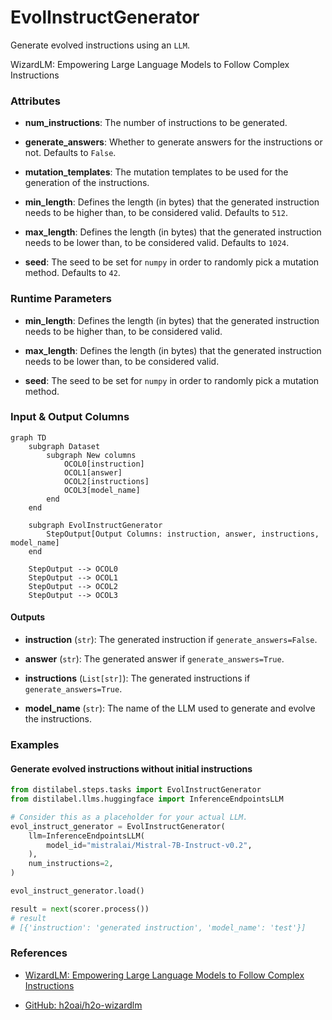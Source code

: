 # EvolInstructGenerator


Generate evolved instructions using an `LLM`.



WizardLM: Empowering Large Language Models to Follow Complex Instructions





### Attributes

- **num_instructions**: The number of instructions to be generated.

- **generate_answers**: Whether to generate answers for the instructions or not. Defaults  to `False`.

- **mutation_templates**: The mutation templates to be used for the generation of the  instructions.

- **min_length**: Defines the length (in bytes) that the generated instruction needs to  be higher than, to be considered valid. Defaults to `512`.

- **max_length**: Defines the length (in bytes) that the generated instruction needs to  be lower than, to be considered valid. Defaults to `1024`.

- **seed**: The seed to be set for `numpy` in order to randomly pick a mutation method.  Defaults to `42`.




### Runtime Parameters

- **min_length**: Defines the length (in bytes) that the generated instruction needs  to be higher than, to be considered valid.

- **max_length**: Defines the length (in bytes) that the generated instruction needs  to be lower than, to be considered valid.

- **seed**: The seed to be set for `numpy` in order to randomly pick a mutation method.



### Input & Output Columns

``` mermaid
graph TD
	subgraph Dataset
		subgraph New columns
			OCOL0[instruction]
			OCOL1[answer]
			OCOL2[instructions]
			OCOL3[model_name]
		end
	end

	subgraph EvolInstructGenerator
		StepOutput[Output Columns: instruction, answer, instructions, model_name]
	end

	StepOutput --> OCOL0
	StepOutput --> OCOL1
	StepOutput --> OCOL2
	StepOutput --> OCOL3

```




#### Outputs


- **instruction** (`str`): The generated instruction if `generate_answers=False`.

- **answer** (`str`): The generated answer if `generate_answers=True`.

- **instructions** (`List[str]`): The generated instructions if `generate_answers=True`.

- **model_name** (`str`): The name of the LLM used to generate and evolve the instructions.





### Examples


#### Generate evolved instructions without initial instructions
```python
from distilabel.steps.tasks import EvolInstructGenerator
from distilabel.llms.huggingface import InferenceEndpointsLLM

# Consider this as a placeholder for your actual LLM.
evol_instruct_generator = EvolInstructGenerator(
    llm=InferenceEndpointsLLM(
        model_id="mistralai/Mistral-7B-Instruct-v0.2",
    ),
    num_instructions=2,
)

evol_instruct_generator.load()

result = next(scorer.process())
# result
# [{'instruction': 'generated instruction', 'model_name': 'test'}]
```




### References

- [WizardLM: Empowering Large Language Models to Follow Complex Instructions](https://arxiv.org/abs/2304.12244)

- [GitHub: h2oai/h2o-wizardlm](https://github.com/h2oai/h2o-wizardlm)


